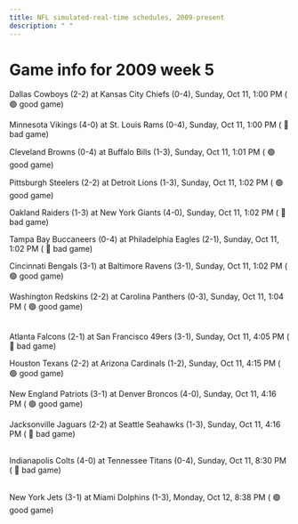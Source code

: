 ```yaml
---
title: NFL simulated-real-time schedules, 2009-present
description: " "
---
```


# Game info for 2009 week 5

Dallas Cowboys (2-2) at Kansas City Chiefs (0-4), Sunday, Oct 11, 1:00 PM (	:green_circle: good game)

Minnesota Vikings (4-0) at St. Louis Rams (0-4), Sunday, Oct 11, 1:00 PM (	:red_circle: bad game)

Cleveland Browns (0-4) at Buffalo Bills (1-3), Sunday, Oct 11, 1:01 PM (	:green_circle: good game)

Pittsburgh Steelers (2-2) at Detroit Lions (1-3), Sunday, Oct 11, 1:02 PM (	:green_circle: good game)

Oakland Raiders (1-3) at New York Giants (4-0), Sunday, Oct 11, 1:02 PM (	:red_circle: bad game)

Tampa Bay Buccaneers (0-4) at Philadelphia Eagles (2-1), Sunday, Oct 11, 1:02 PM (	:red_circle: bad game)

Cincinnati Bengals (3-1) at Baltimore Ravens (3-1), Sunday, Oct 11, 1:02 PM (	:green_circle: good game)

Washington Redskins (2-2) at Carolina Panthers (0-3), Sunday, Oct 11, 1:04 PM (	:green_circle: good game)

<br/>Atlanta Falcons (2-1) at San Francisco 49ers (3-1), Sunday, Oct 11, 4:05 PM (	:red_circle: bad game)

Houston Texans (2-2) at Arizona Cardinals (1-2), Sunday, Oct 11, 4:15 PM (	:green_circle: good game)

New England Patriots (3-1) at Denver Broncos (4-0), Sunday, Oct 11, 4:16 PM (	:green_circle: good game)

Jacksonville Jaguars (2-2) at Seattle Seahawks (1-3), Sunday, Oct 11, 4:16 PM (	:red_circle: bad game)

<br/>Indianapolis Colts (4-0) at Tennessee Titans (0-4), Sunday, Oct 11, 8:30 PM (	:red_circle: bad game)

<br/>New York Jets (3-1) at Miami Dolphins (1-3), Monday, Oct 12, 8:38 PM (	:green_circle: good game)

